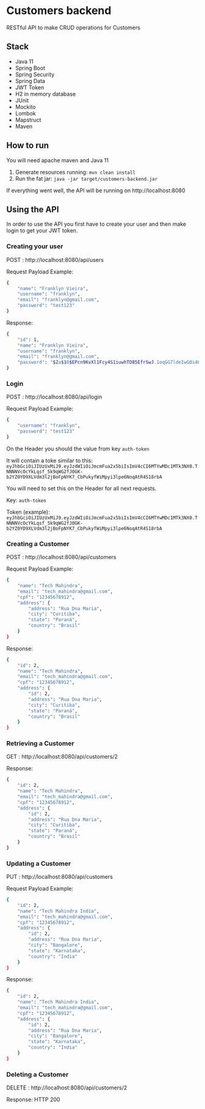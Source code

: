 # Customers backend
RESTful API to make CRUD operations for Customers

## Stack

- Java 11
- Spring Boot
- Spring Security
- Spring Data
- JWT Token
- H2 in memory database
- JUnit
- Mockito
- Lombok
- Mapstruct
- Maven

## How to run

You will need apache maven and Java 11

1. Generate resources running: 
```mvn clean install ```
1. Run the fat jar:
```java -jar target/customers-backend.jar ```

If everything went well, the API will be running on http://localhost:8080

## Using the API

In order to use the API you first have to create your user and then make login to get your JWT token.

### Creating your user
POST : http://localhost:8080/api/users

Request Payload Example:
```sh
{
    "name": "Franklyn Vieira",
    "username": "franklyn",
    "email": "franklyn@gmail.com",
    "password": "test123"
}
```

Response:
```sh
{
    "id": 1,
    "name": "Franklyn Vieira",
    "username": "franklyn",
    "email": "franklyn@gmail.com",
    "password": "$2a$10$EPcn9KvXl1Fcy4S1iuwhTO85EfrSwJ.1oqGG7ldeIwGOi4ExtbdtC"
}
```

### Login
POST : http://localhost:8080/api/login

Request Payload Example:
```sh
{
    "username": "franklyn",
    "password": "test123"
}
```

On the Header you should the value from key ```auth-token```

It will contain a toke similar to this: ```eyJhbGciOiJIUzUxMiJ9.eyJzdWIiOiJmcmFua2x5biIsImV4cCI6MTYwMDc1MTk3NX0.TNNNNVcOcYkLqsf_5k9qWG2fJ0GK-b2YZ0YD9XLVdm3l2jBoFpNYK7_CbPukyfWiMpyi3lpe6NoqAtR4S18rbA```

You will need to set this on the Header for all next requests.

Key: ```auth-token```

Token (example): ```eyJhbGciOiJIUzUxMiJ9.eyJzdWIiOiJmcmFua2x5biIsImV4cCI6MTYwMDc1MTk3NX0.TNNNNVcOcYkLqsf_5k9qWG2fJ0GK-b2YZ0YD9XLVdm3l2jBoFpNYK7_CbPukyfWiMpyi3lpe6NoqAtR4S18rbA```

### Creating a Customer
POST : http://localhost:8080/api/customers

Request Payload Example:
```sh
{
    "name": "Tech Mahindra",
    "email": "tech_mahindra@gmail.com",
    "cpf": "12345678912",
	"address": {
		"address": "Rua Dna Maria",
		"city": "Curitiba",
		"state": "Paraná",
		"country": "Brasil"
	}	
}
```

Response:
```sh
{
    "id": 2,
    "name": "Tech Mahindra",
    "email": "tech_mahindra@gmail.com",
    "cpf": "12345678912",
    "address": {
        "id": 2,
        "address": "Rua Dna Maria",
        "city": "Curitiba",
        "state": "Paraná",
        "country": "Brasil"
    }
}
```


### Retrieving a Customer
GET : http://localhost:8080/api/customers/2

Response:
```sh
{
    "id": 2,
    "name": "Tech Mahindra",
    "email": "tech_mahindra@gmail.com",
    "cpf": "12345678912",
    "address": {
        "id": 2,
        "address": "Rua Dna Maria",
        "city": "Curitiba",
        "state": "Paraná",
        "country": "Brasil"
    }
}
```


### Updating a Customer
PUT : http://localhost:8080/api/customers

Request Payload Example:
```sh
{
    "id": 2,
    "name": "Tech Mahindra India",
    "email": "tech_mahindra@gmail.com",
    "cpf": "12345678912",
    "address": {
        "id": 2,
        "address": "Rua Dna Maria",
        "city": "Bangalore",
        "state": "Karnataka",
        "country": "India"
    }
}
```

Response:
```sh
{
    "id": 2,
    "name": "Tech Mahindra India",
    "email": "tech_mahindra@gmail.com",
    "cpf": "12345678912",
    "address": {
        "id": 2,
        "address": "Rua Dna Maria",
        "city": "Bangalore",
        "state": "Karnataka",
        "country": "India"
    }
}
```

### Deleting a Customer
DELETE : http://localhost:8080/api/customers/2

Response: HTTP 200
